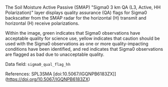 The Soil Moisture Active Passive (SMAP) "Sigma0 3 km QA (L3, Active, HH Polarization)" layer displays quality assurance (QA) flags for Sigma0 backscatter from the SMAP radar for the horizontal (H) transmit and horizontal (H) receive polarizations.

Within the image, green indicates that Sigma0 observations have acceptable quality for science use, yellow indicates that caution should be used with the Sigma0 observations as one or more quality-impacting conditions have been identified, and red indicates that Sigma0 observations are flagged as bad due to unacceptable quality.

Data field: `sigma0_qual_flag_hh`

References: SPL3SMA [doi:10.5067/IGQNPB6183ZX]](https://doi.org/10.5067/IGQNPB6183ZX)


